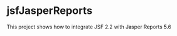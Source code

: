 jsfJasperReports
================

This project shows how to integrate JSF 2.2 with Jasper Reports 5.6
